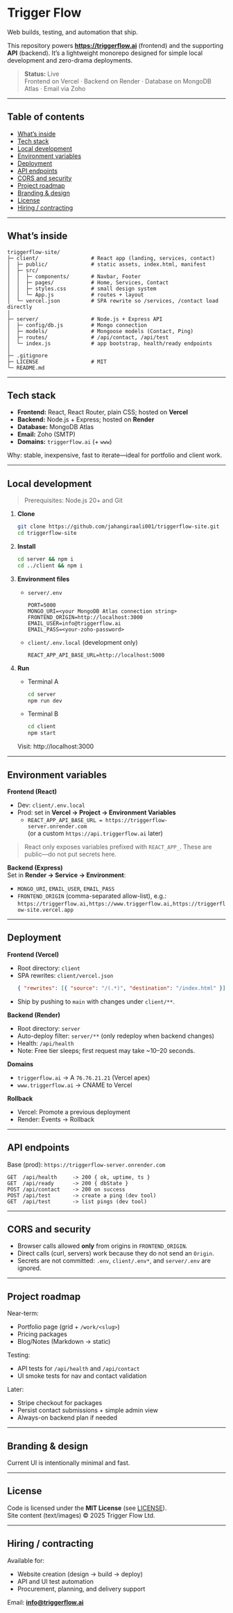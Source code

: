 # Trigger Flow

Web builds, testing, and automation that ship.

This repository powers **https://triggerflow.ai** (frontend) and the supporting **API** (backend). It’s a lightweight monorepo designed for simple local development and zero-drama deployments.

> **Status:** Live  
> Frontend on Vercel · Backend on Render · Database on MongoDB Atlas · Email via Zoho

---

## Table of contents

- [What’s inside](#whats-inside)
- [Tech stack](#tech-stack)
- [Local development](#local-development)
- [Environment variables](#environment-variables)
- [Deployment](#deployment)
- [API endpoints](#api-endpoints)
- [CORS and security](#cors-and-security)
- [Project roadmap](#project-roadmap)
- [Branding & design](#branding--design)
- [License](#license)
- [Hiring / contracting](#hiring--contracting)

---

## What’s inside

```
triggerflow-site/
├─ client/                 # React app (landing, services, contact)
│  ├─ public/              # static assets, index.html, manifest
│  ├─ src/
│  │  ├─ components/       # Navbar, Footer
│  │  ├─ pages/            # Home, Services, Contact
│  │  ├─ styles.css        # small design system
│  │  └─ App.js            # routes + layout
│  └─ vercel.json          # SPA rewrite so /services, /contact load directly
│
├─ server/                 # Node.js + Express API
│  ├─ config/db.js         # Mongo connection
│  ├─ models/              # Mongoose models (Contact, Ping)
│  ├─ routes/              # /api/contact, /api/test
│  └─ index.js             # app bootstrap, health/ready endpoints
│
├─ .gitignore
├─ LICENSE                 # MIT
└─ README.md
```

---

## Tech stack

- **Frontend:** React, React Router, plain CSS; hosted on **Vercel**
- **Backend:** Node.js + Express; hosted on **Render**
- **Database:** MongoDB Atlas
- **Email:** Zoho (SMTP)
- **Domains:** `triggerflow.ai` (+ `www`)

Why: stable, inexpensive, fast to iterate—ideal for portfolio and client work.

---

## Local development

> Prerequisites: Node.js 20+ and Git

1) **Clone**
   ```bash
   git clone https://github.com/jahangiraali001/triggerflow-site.git
   cd triggerflow-site
   ```

2) **Install**
   ```bash
   cd server && npm i
   cd ../client && npm i
   ```

3) **Environment files**
   - `server/.env`
     ```
     PORT=5000
     MONGO_URI=<your MongoDB Atlas connection string>
     FRONTEND_ORIGIN=http://localhost:3000
     EMAIL_USER=info@triggerflow.ai
     EMAIL_PASS=<your-zoho-password>
     ```
   - `client/.env.local` (development only)
     ```
     REACT_APP_API_BASE_URL=http://localhost:5000
     ```

4) **Run**
   - Terminal A
     ```bash
     cd server
     npm run dev
     ```
   - Terminal B
     ```bash
     cd client
     npm start
     ```
   Visit: http://localhost:3000

---

## Environment variables

**Frontend (React)**  
- Dev: `client/.env.local`  
- Prod: set in **Vercel → Project → Environment Variables**
  - `REACT_APP_API_BASE_URL = https://triggerflow-server.onrender.com`  
    (or a custom `https://api.triggerflow.ai` later)

> React only exposes variables prefixed with `REACT_APP_`. These are public—do not put secrets here.

**Backend (Express)**  
Set in **Render → Service → Environment**:
- `MONGO_URI`, `EMAIL_USER`, `EMAIL_PASS`
- `FRONTEND_ORIGIN` (comma-separated allow-list), e.g.:  
  `https://triggerflow.ai,https://www.triggerflow.ai,https://triggerflow-site.vercel.app`

---

## Deployment

**Frontend (Vercel)**  
- Root directory: `client`  
- SPA rewrites: `client/vercel.json`
  ```json
  { "rewrites": [{ "source": "/(.*)", "destination": "/index.html" }] }
  ```
- Ship by pushing to `main` with changes under `client/**`.

**Backend (Render)**  
- Root directory: `server`  
- Auto-deploy filter: `server/**` (only redeploy when backend changes)  
- Health: `/api/health`  
- Note: Free tier sleeps; first request may take ~10–20 seconds.

**Domains**  
- `triggerflow.ai` → A `76.76.21.21` (Vercel apex)  
- `www.triggerflow.ai` → CNAME to Vercel

**Rollback**  
- Vercel: Promote a previous deployment  
- Render: Events → Rollback

---

## API endpoints

Base (prod): `https://triggerflow-server.onrender.com`

```
GET  /api/health     -> 200 { ok, uptime, ts }
GET  /api/ready      -> 200 { dbState }
POST /api/contact    -> 200 on success
POST /api/test       -> create a ping (dev tool)
GET  /api/test       -> list pings (dev tool)
```

---

## CORS and security

- Browser calls allowed **only** from origins in `FRONTEND_ORIGIN`.  
- Direct calls (curl, servers) work because they do not send an `Origin`.  
- Secrets are not committed: `.env`, `client/.env*`, and `server/.env` are ignored.

---

## Project roadmap

Near-term:
- Portfolio page (grid + `/work/<slug>`)
- Pricing packages
- Blog/Notes (Markdown → static)

Testing:
- API tests for `/api/health` and `/api/contact`
- UI smoke tests for nav and contact validation

Later:
- Stripe checkout for packages
- Persist contact submissions + simple admin view
- Always-on backend plan if needed

---

## Branding & design

Current UI is intentionally minimal and fast. 

---

## License

Code is licensed under the **MIT License** (see [LICENSE](./LICENSE)).  
Site content (text/images) © 2025 Trigger Flow Ltd.

---

## Hiring / contracting

Available for:
- Website creation (design → build → deploy)
- API and UI test automation
- Procurement, planning, and delivery support

Email: **info@triggerflow.ai**
